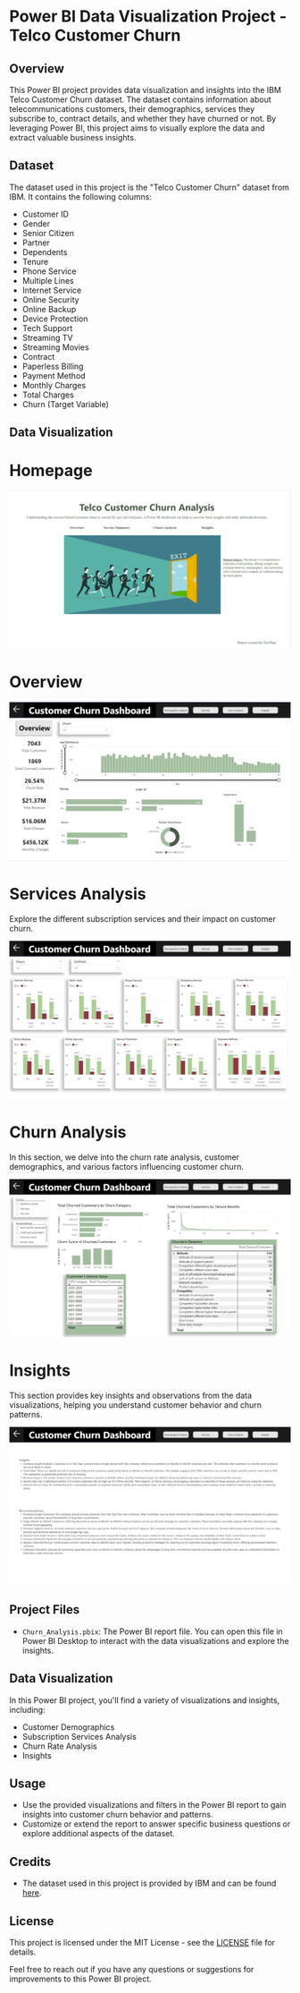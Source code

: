 # Power BI Data Visualization Project - Telco Customer Churn

## Overview
This Power BI project provides data visualization and insights into the IBM Telco Customer Churn dataset. The dataset contains information about telecommunications customers, their demographics, services they subscribe to, contract details, and whether they have churned or not. By leveraging Power BI, this project aims to visually explore the data and extract valuable business insights.

## Dataset
The dataset used in this project is the "Telco Customer Churn" dataset from IBM. It contains the following columns:
- Customer ID
- Gender
- Senior Citizen
- Partner
- Dependents
- Tenure
- Phone Service
- Multiple Lines
- Internet Service
- Online Security
- Online Backup
- Device Protection
- Tech Support
- Streaming TV
- Streaming Movies
- Contract
- Paperless Billing
- Payment Method
- Monthly Charges
- Total Charges
- Churn (Target Variable)

## Data Visualization
# Homepage
![Homepage](img/homepage.png)

# Overview
![Overview](img/overview.png)

# Services Analysis
Explore the different subscription services and their impact on customer churn.

![Services Analysis](img/service.png)

# Churn Analysis
In this section, we delve into the churn rate analysis, customer demographics, and various factors influencing customer churn.

![Churn Analysis](img/churn.png)

# Insights
This section provides key insights and observations from the data visualizations, helping you understand customer behavior and churn patterns.

![Insights](img/insights.png)

## Project Files
- `Churn_Analysis.pbix`: The Power BI report file. You can open this file in Power BI Desktop to interact with the data visualizations and explore the insights.

## Data Visualization
In this Power BI project, you'll find a variety of visualizations and insights, including:
- Customer Demographics
- Subscription Services Analysis
- Churn Rate Analysis
- Insights


## Usage
- Use the provided visualizations and filters in the Power BI report to gain insights into customer churn behavior and patterns.
- Customize or extend the report to answer specific business questions or explore additional aspects of the dataset.

## Credits
- The dataset used in this project is provided by IBM and can be found [here](https://www.kaggle.com/datasets/yeanzc/telco-customer-churn-ibm-dataset).

## License
This project is licensed under the MIT License - see the [LICENSE](LICENSE) file for details.

Feel free to reach out if you have any questions or suggestions for improvements to this Power BI project.
